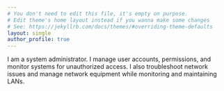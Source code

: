 ```yaml
---
# You don't need to edit this file, it's empty on purpose.
# Edit theme's home layout instead if you wanna make some changes
# See: https://jekyllrb.com/docs/themes/#overriding-theme-defaults
layout: single
author_profile: true
---
```

I am a system administrator. I manage user accounts, permissions, and monitor systems for unauthorized access. I also troubleshoot network issues and manage network equipment while monitoring and maintaining LANs.
